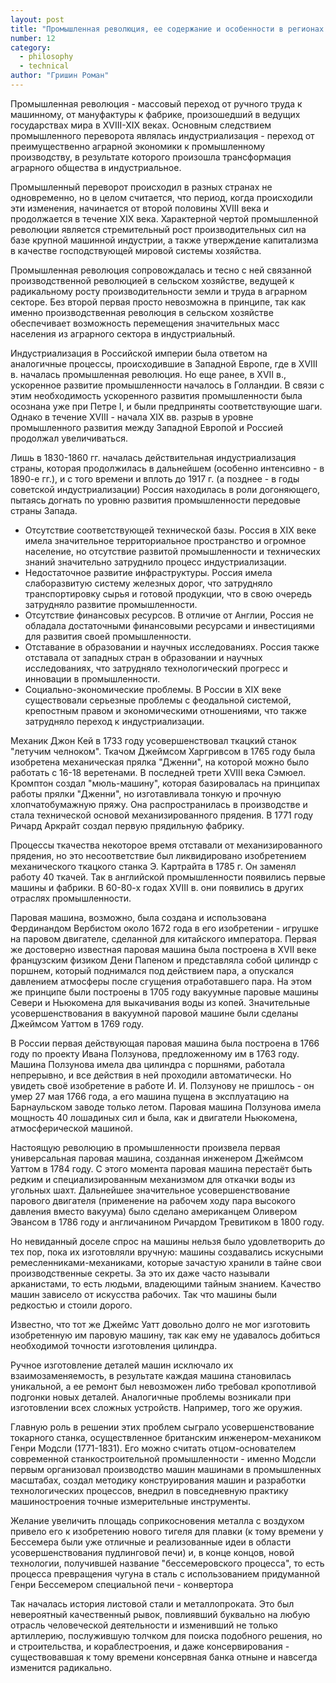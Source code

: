 ```yaml
---
layout: post
title: "Промышленная революция, ее содержание и особенности в регионах. Начало взаимовлияния науки и техники"
number: 12
category:
  - philosophy
  - technical
author: "Гришин Роман"
---
```


Промышленная революция - массовый переход от ручного труда к машинному, от мануфактуры к фабрике, произошедший в ведущих государствах мира в XVIII-XIX веках.
Основным следствием промышленного переворота являлась индустриализация - переход от преимущественно аграрной экономики к промышленному производству, в результате которого произошла трансформация аграрного общества в индустриальное.

Промышленный переворот происходил в разных странах не одновременно, но в целом считается, что период, когда происходили эти изменения, начинается от второй половины XVIII века и продолжается в течение XIX века. Характерной чертой промышленной революции является стремительный рост производительных сил на базе крупной машинной индустрии, а также утверждение капитализма в качестве господствующей мировой системы хозяйства.

Промышленная революция сопровождалась и тесно с ней связанной производственной революцией в сельском хозяйстве, ведущей к радикальному росту производительности земли и труда в аграрном секторе. Без второй первая просто невозможна в принципе, так как именно производственная революция в сельском хозяйстве обеспечивает возможность перемещения значительных масс населения из аграрного сектора в индустриальный.

Индустриализация в Российской империи была ответом на аналогичные процессы, происходившие в Западной Европе, где в XVIII в. началась промышленная революция. Но еще ранее, в XVII в., ускоренное развитие промышленности началось в Голландии. В связи с этим необходимость ускоренного развития промышленности была осознана уже при Петре I, и были предприняты соответствующие шаги. Однако в течение XVIII - начала XIX вв. разрыв в уровне промышленного развития между Западной Европой и Россией продолжал увеличиваться.

Лишь в 1830-1860 гг. началась действительная индустриализация страны, которая продолжилась в дальнейшем (особенно интенсивно - в 1890-е гг.), и с того времени и вплоть до 1917 г. (а позднее - в годы советской индустриализации) Россия находилась в роли догоняющего, пытаясь догнать по уровню развития промышленности передовые страны Запада.

* Отсутствие соответствующей технической базы. Россия в XIX веке имела значительное территориальное пространство и огромное население, но отсутствие развитой промышленности и технических знаний значительно затруднило процесс индустриализации.
* Недостаточное развитие инфраструктуры. Россия имела слаборазвитую систему железных дорог, что затрудняло транспортировку сырья и готовой продукции, что в свою очередь затрудняло развитие промышленности.
* Отсутствие финансовых ресурсов. В отличие от Англии, Россия не обладала достаточными финансовыми ресурсами и инвестициями для развития своей промышленности.
* Отставание в образовании и научных исследованиях. Россия также отставала от западных стран в образовании и научных исследованиях, что затрудняло технологический прогресс и инновации в промышленности.
* Социально-экономические проблемы. В России в XIX веке существовали серьезные проблемы с феодальной системой, крепостным правом и экономическими отношениями, что также затрудняло переход к индустриализации.

Механик Джон Кей в 1733 году усовершенствовал ткацкий станок "летучим челноком". Ткачом Джеймсом Харгривсом в 1765 году была изобретена механическая прялка "Дженни", на которой можно было работать с 16-18 веретенами. В последней трети XVIII века Сэмюел. Кромптон создал "мюль-машину", которая базировалась на принципах работы прялки "Дженни", но изготавливала тонкую и прочную хлопчатобумажную пряжу. Она распространилась в производстве и стала технической основой механизированного прядения. В 1771 году Ричард Аркрайт создал первую прядильную фабрику.

Процессы ткачества некоторое время отставали от механизированного прядения, но это несоответствие был ликвидировано изобретением механического ткацкого станка Э. Картрайта в 1785 г. Он заменял работу 40 ткачей. Так в английской промышленности появились первые машины и фабрики. В 60-80-х годах XVIII в. они появились в других отраслях промышленности.

Паровая машина, возможно, была создана и использована Фердинандом Вербистом около 1672 года в его изобретении - игрушке на паровом двигателе, сделанной для китайского императора. Первая же достоверно известная паровая машина была построена в XVII веке французским физиком Дени Папеном и представляла собой цилиндр с поршнем, который поднимался под действием пара, а опускался давлением атмосферы после сгущения отработавшего пара. На этом же принципе были построены в 1705 году вакуумные паровые машины Севери и Ньюкомена для выкачивания воды из копей. Значительные усовершенствования в вакуумной паровой машине были сделаны Джеймсом Уаттом в 1769 году.

В России первая действующая паровая машина была построена в 1766 году по проекту Ивана Ползунова, предложенному им в 1763 году. Машина Ползунова имела два цилиндра с поршнями, работала непрерывно, и все действия в ней проходили автоматически. Но увидеть своё изобретение в работе И. И. Ползунову не пришлось - он умер 27 мая 1766 года, а его машина пущена в эксплуатацию на Барнаульском заводе только летом. Паровая машина Ползунова имела мощность 40 лошадиных сил и была, как и двигатели Ньюкомена, атмосферической машиной.

Настоящую революцию в промышленности произвела первая универсальная паровая машина, созданная инженером Джеймсом Уаттом в 1784 году. С этого момента паровая машина перестаёт быть редким и специализированным механизмом для откачки воды из угольных шахт. Дальнейшее значительное усовершенствование парового двигателя (применение на рабочем ходу пара высокого давления вместо вакуума) было сделано американцем Оливером Эвансом в 1786 году и англичанином Ричардом Тревитиком в 1800 году.

Но невиданный доселе спрос на машины нельзя было удовлетворить до тех пор, пока их изготовляли вручную: машины создавались искусными ремесленниками-механиками, которые зачастую хранили в тайне свои производственные секреты. За это их даже часто называли арканистами, то есть людьми, владеющими тайным знанием. Качество машин зависело от искусства рабочих. Так что машины были редкостью и стоили дорого.

Известно, что тот же Джеймс Уатт довольно долго не мог изготовить изобретенную им паровую машину, так как ему не удавалось добиться необходимой точности изготовления цилиндра.

Ручное изготовление деталей машин исключало их взаимозаменяемость, в результате каждая машина становилась уникальной, а ее ремонт был невозможен либо требовал кропотливой подгонки новых деталей. Аналогичные проблемы возникали при изготовлении всех сложных устройств. Например, того же оружия.

Главную роль в решении этих проблем сыграло усовершенствование токарного станка, осуществленное британским инженером-механиком Генри Модсли (1771-1831). Его можно считать отцом-основателем современной станкостроительной промышленности - именно Модсли первым организовал производство машин машинами в промышленных масштабах, создал методику конструирования машин и разработки технологических процессов, внедрил в повседневную практику машиностроения точные измерительные инструменты.

Желание увеличить площадь соприкосновения металла с воздухом привело его к изобретению нового тигеля для плавки (к тому времени у Бессемера были уже отличные и реализованные идеи в области усовершенствования пудлинговой печи) и, в конце концов, новой технологии, получившей название "бессемеровского процесса", то есть процесса превращения чугуна в сталь с использованием придуманной Генри Бессемером специальной печи - конвертора

Так началась история листовой стали и металлопроката. Это был невероятный качественный рывок, повлиявший буквально на любую отрасль человеческой деятельности и изменивший не только артиллерию, послужившую толчком для поиска подобного решения, но и строительства, и кораблестроения, и даже консервирования - существовавшая к тому времени консервная банка отныне и навсегда изменится радикально.
